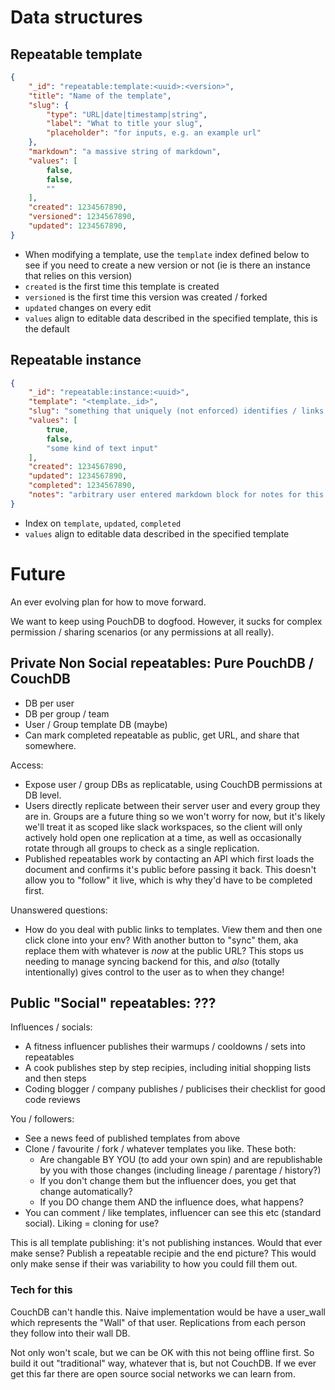 # Data structures

## Repeatable template

```json
{
    "_id": "repeatable:template:<uuid>:<version>",
    "title": "Name of the template",
    "slug": {
        "type": "URL|date|timestamp|string",
        "label": "What to title your slug",
        "placeholder": "for inputs, e.g. an example url"
    },
    "markdown": "a massive string of markdown",
    "values": [
        false,
        false,
        ""
    ],
    "created": 1234567890,
    "versioned": 1234567890,
    "updated": 1234567890,
}
```

- When modifying a template, use the `template` index defined below to see if you need to create a new version or not (ie is there an instance that relies on this version)
- `created` is the first time this template is created
- `versioned` is the first time this version was created / forked
- `updated` changes on every edit
- `values` align to editable data described in the specified template, this is the default

## Repeatable instance

```json
{
    "_id": "repeatable:instance:<uuid>",
    "template": "<template._id>",
    "slug": "something that uniquely (not enforced) identifies / links this repeatable, e.g. a date, or a URL of a build this checklist is for",
    "values": [
        true,
        false,
        "some kind of text input"
    ],
    "created": 1234567890,
    "updated": 1234567890,
    "completed": 1234567890,
    "notes": "arbitrary user entered markdown block for notes for this entry"
}
```

- Index on `template`, `updated`, `completed`
- `values` align to editable data described in the specified template

# Future

An ever evolving plan for how to move forward.

We want to keep using PouchDB to dogfood. However, it sucks for complex permission / sharing scenarios (or any permissions at all really).

## Private Non Social repeatables: Pure PouchDB / CouchDB

- DB per user
- DB per group / team
- User / Group template DB (maybe)
- Can mark completed repeatable as public, get URL, and share that somewhere.

Access:
- Expose user / group DBs as replicatable, using CouchDB permissions at DB level.
- Users directly replicate between their server user and every group they are in. Groups are a future thing so we won't worry for now, but it's likely we'll treat it as scoped like slack workspaces, so the client will only actively hold open one replication at a time, as well as occasionally rotate through all groups to check as a single replication.
- Published repeatables work by contacting an API which first loads the document and confirms it's public before passing it back. This doesn't allow you to "follow" it live, which is why they'd have to be completed first.

Unanswered questions:
- How do you deal with public links to templates. View them and then one click clone into your env? With another button to "sync" them, aka replace them with whatever is *now* at the public URL? This stops us needing to manage syncing backend for this, and *also* (totally intentionally) gives control to the user as to when they change!

## Public "Social" repeatables: ???

Influences / socials:
- A fitness influencer publishes their warmups / cooldowns / sets into repeatables
- A cook publishes step by step recipies, including initial shopping lists and then steps
- Coding blogger / company publishes / publicises their checklist for good code reviews

You / followers:
- See a news feed of published templates from above
- Clone / favourite / fork / whatever templates you like. These both:
    - Are changable BY YOU (to add your own spin) and are republishable by you with those changes (including lineage / parentage / history?)
    - If you don't change them but the influencer does, you get that change automatically?
    - If you DO change them AND the influence does, what happens?
- You can comment / like templates, influencer can see this etc (standard social). Liking = cloning for use?

This is all template publishing: it's not publishing instances. Would that ever make sense? Publish a repeatable recipie and the end picture? This would only make sense if their was variability to how you could fill them out.

### Tech for this

CouchDB can't handle this. Naive implementation would be have a user_wall which represents the "Wall" of that user. Replications from each person they follow into their wall DB.

Not only won't scale, but we can be OK with this not being offline first. So build it out "traditional" way, whatever that is, but not CouchDB. If we ever get this far there are open source social networks we can learn from.
